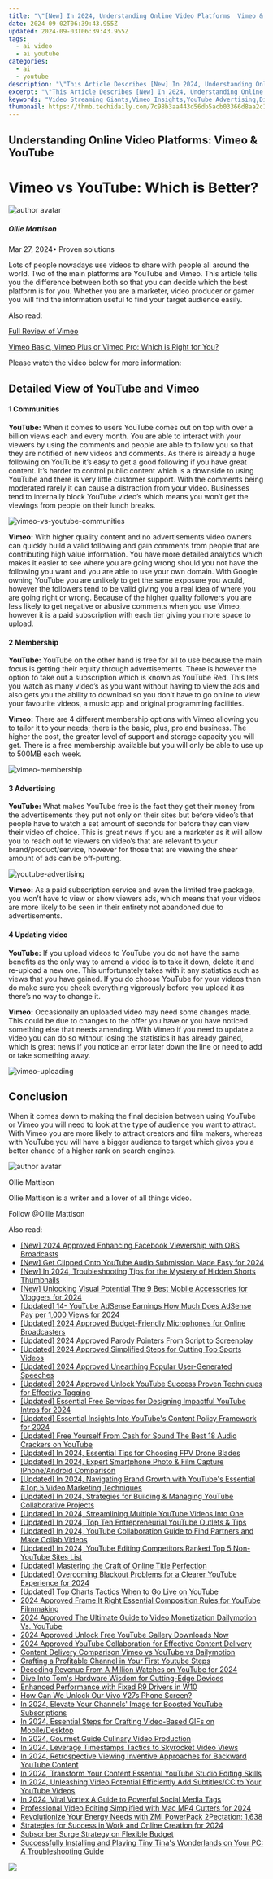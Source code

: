 ```yaml
---
title: "\"[New] In 2024, Understanding Online Video Platforms  Vimeo & YouTube\""
date: 2024-09-02T06:39:43.955Z
updated: 2024-09-03T06:39:43.955Z
tags:
  - ai video
  - ai youtube
categories:
  - ai
  - youtube
description: "\"This Article Describes [New] In 2024, Understanding Online Video Platforms: Vimeo & YouTube\""
excerpt: "\"This Article Describes [New] In 2024, Understanding Online Video Platforms: Vimeo & YouTube\""
keywords: "Video Streaming Giants,Vimeo Insights,YouTube Advertising,Digital Media Hosting,Content Distribution,Video Platform Usage,Online Video Trends"
thumbnail: https://thmb.techidaily.com/7c98b3aa443d56db5acb03366d8aa2c1ee75e1644b06d32e3fca560857ba5e46.jpg
---
```


## Understanding Online Video Platforms: Vimeo & YouTube

# Vimeo vs YouTube: Which is Better?

![author avatar](https://images.wondershare.com/filmora/article-images/ollie-mattison.jpg)

##### Ollie Mattison

 Mar 27, 2024• Proven solutions

Lots of people nowadays use videos to share with people all around the world. Two of the main platforms are YouTube and Vimeo. This article tells you the difference between both so that you can decide which the best platform is for you. Whether you are a marketer, video producer or gamer you will find the information useful to find your target audience easily.

Also read:

[Full Review of Vimeo](https://tools.techidaily.com/wondershare/filmora/download/)

[Vimeo Basic, Vimeo Plus or Vimeo Pro: Which is Right for You?](https://tools.techidaily.com/wondershare/filmora/download/)

Please watch the video below for more information:

## Detailed View of YouTube and Vimeo

#### 1  Communities

**YouTube:** When it comes to users YouTube comes out on top with over a billion views each and every month. You are able to interact with your viewers by using the comments and people are able to follow you so that they are notified of new videos and comments. As there is already a huge following on YouTube it’s easy to get a good following if you have great content. It’s harder to control public content which is a downside to using YouTube and there is very little customer support. With the comments being moderated rarely it can cause a distraction from your video. Businesses tend to internally block YouTube video’s which means you won’t get the viewings from people on their lunch breaks.

![vimeo-vs-youtube-communities](https://images.wondershare.com/filmora/article-images/vimeo-vs-youtube-communities.jpg)

**Vimeo:** With higher quality content and no advertisements video owners can quickly build a valid following and gain comments from people that are contributing high value information. You have more detailed analytics which makes it easier to see where you are going wrong should you not have the following you want and you are able to use your own domain. With Google owning YouTube you are unlikely to get the same exposure you would, however the followers tend to be valid giving you a real idea of where you are going right or wrong. Because of the higher quality followers you are less likely to get negative or abusive comments when you use Vimeo, however it is a paid subscription with each tier giving you more space to upload.

#### 2  Membership

**YouTube:** YouTube on the other hand is free for all to use because the main focus is getting their equity through advertisements. There is however the option to take out a subscription which is known as YouTube Red. This lets you watch as many video’s as you want without having to view the ads and also gets you the ability to download so you don’t have to go online to view your favourite videos, a music app and original programming facilities.

**Vimeo:** There are 4 different membership options with Vimeo allowing you to tailor it to your needs; there is the basic, plus, pro and business. The higher the cost, the greater level of support and storage capacity you will get. There is a free membership available but you will only be able to use up to 500MB each week.

![vimeo-membership](https://images.wondershare.com/filmora/article-images/vimeo-membership.jpg)

#### 3  Advertising

**YouTube:** What makes YouTube free is the fact they get their money from the advertisements they put not only on their sites but before video’s that people have to watch a set amount of seconds for before they can view their video of choice. This is great news if you are a marketer as it will allow you to reach out to viewers on video’s that are relevant to your brand/product/service, however for those that are viewing the sheer amount of ads can be off-putting.

![youtube-advertising](https://images.wondershare.com/filmora/article-images/youtube-advertising.jpg)

**Vimeo:** As a paid subscription service and even the limited free package, you won’t have to view or show viewers ads, which means that your videos are more likely to be seen in their entirety not abandoned due to advertisements.

#### 4  Updating video

**YouTube:** If you upload videos to YouTube you do not have the same benefits as the only way to amend a video is to take it down, delete it and re-upload a new one. This unfortunately takes with it any statistics such as views that you have gained. If you do choose YouTube for your videos then do make sure you check everything vigorously before you upload it as there’s no way to change it.

**Vimeo:** Occasionally an uploaded video may need some changes made. This could be due to changes to the offer you have or you have noticed something else that needs amending. With Vimeo if you need to update a video you can do so without losing the statistics it has already gained, which is great news if you notice an error later down the line or need to add or take something away.

![vimeo-uploading](https://images.wondershare.com/filmora/article-images/vimeo-uploading.jpg)

## Conclusion

When it comes down to making the final decision between using YouTube or Vimeo you will need to look at the type of audience you want to attract. With Vimeo you are more likely to attract creators and film makers, whereas with YouTube you will have a bigger audience to target which gives you a better chance of a higher rank on search engines.

![author avatar](https://images.wondershare.com/filmora/article-images/ollie-mattison.jpg)

Ollie Mattison

Ollie Mattison is a writer and a lover of all things video.

Follow @Ollie Mattison


<ins class="adsbygoogle"
     style="display:block"
     data-ad-format="autorelaxed"
     data-ad-client="ca-pub-7571918770474297"
     data-ad-slot="1223367746"></ins>



<ins class="adsbygoogle"
     style="display:block"
     data-ad-client="ca-pub-7571918770474297"
     data-ad-slot="8358498916"
     data-ad-format="auto"
     data-full-width-responsive="true"></ins>





<span class="atpl-alsoreadstyle">Also read:</span>
<div><ul>
<li><a href="https://screen-mirroring-recording.techidaily.com/new-2024-approved-enhancing-facebook-viewership-with-obs-broadcasts/"><u>[New] 2024 Approved  Enhancing Facebook Viewership with OBS Broadcasts</u></a></li>
<li><a href="https://youtube-docs.techidaily.com/et-clipped-onto-youtube-audio-submission-made-easy-for-2024/"><u>[New] Get Clipped Onto YouTube  Audio Submission Made Easy for 2024</u></a></li>
<li><a href="https://youtube-docs.techidaily.com/n-2024-troubleshooting-tips-for-the-mystery-of-hidden-shorts-thumbnails/"><u>[New] In 2024, Troubleshooting Tips for the Mystery of Hidden Shorts Thumbnails</u></a></li>
<li><a href="https://youtube-docs.techidaily.com/nlocking-visual-potential-the-9-best-mobile-accessories-for-vloggers-for-2024/"><u>[New] Unlocking Visual Potential  The 9 Best Mobile Accessories for Vloggers for 2024</u></a></li>
<li><a href="https://youtube-docs.techidaily.com/ed-14-youtube-adsense-earnings-how-much-does-adsense-pay-per-1000-views-for-2024/"><u>[Updated] 14- YouTube AdSense Earnings  How Much Does AdSense Pay per 1,000 Views for 2024</u></a></li>
<li><a href="https://youtube-docs.techidaily.com/ed-2024-approved-budget-friendly-microphones-for-online-broadcasters/"><u>[Updated] 2024 Approved  Budget-Friendly Microphones for Online Broadcasters</u></a></li>
<li><a href="https://youtube-docs.techidaily.com/ed-2024-approved-parody-pointers-from-script-to-screenplay/"><u>[Updated] 2024 Approved  Parody Pointers  From Script to Screenplay</u></a></li>
<li><a href="https://youtube-docs.techidaily.com/ed-2024-approved-simplified-steps-for-cutting-top-sports-videos/"><u>[Updated] 2024 Approved  Simplified Steps for Cutting Top Sports Videos</u></a></li>
<li><a href="https://youtube-docs.techidaily.com/ed-2024-approved-unearthing-popular-user-generated-speeches/"><u>[Updated] 2024 Approved  Unearthing Popular User-Generated Speeches</u></a></li>
<li><a href="https://youtube-docs.techidaily.com/ed-2024-approved-unlock-youtube-success-proven-techniques-for-effective-tagging/"><u>[Updated] 2024 Approved  Unlock YouTube Success  Proven Techniques for Effective Tagging</u></a></li>
<li><a href="https://youtube-docs.techidaily.com/ed-essential-free-services-for-designing-impactful-youtube-intros-for-2024/"><u>[Updated] Essential Free Services for Designing Impactful YouTube Intros for 2024</u></a></li>
<li><a href="https://youtube-docs.techidaily.com/ed-essential-insights-into-youtubes-content-policy-framework-for-2024/"><u>[Updated] Essential Insights Into YouTube's Content Policy Framework for 2024</u></a></li>
<li><a href="https://youtube-docs.techidaily.com/ed-free-yourself-from-cash-for-sound-the-best-18-audio-crackers-on-youtube/"><u>[Updated] Free Yourself From Cash for Sound  The Best 18 Audio Crackers on YouTube</u></a></li>
<li><a href="https://fox-glue.techidaily.com/updated-in-2024-essential-tips-for-choosing-fpv-drone-blades/"><u>[Updated] In 2024, Essential Tips for Choosing FPV Drone Blades</u></a></li>
<li><a href="https://youtube-docs.techidaily.com/ed-in-2024-expert-smartphone-photo-and-film-capture-iphoneandroid-comparison/"><u>[Updated] In 2024, Expert Smartphone Photo & Film Capture  IPhone/Android Comparison</u></a></li>
<li><a href="https://youtube-docs.techidaily.com/ed-in-2024-navigating-brand-growth-with-youtubes-essential-top-5-video-marketing-techniques/"><u>[Updated] In 2024, Navigating Brand Growth with YouTube's Essential #Top 5 Video Marketing Techniques</u></a></li>
<li><a href="https://youtube-docs.techidaily.com/ed-in-2024-strategies-for-building-and-managing-youtube-collaborative-projects/"><u>[Updated] In 2024, Strategies for Building & Managing YouTube Collaborative Projects</u></a></li>
<li><a href="https://youtube-docs.techidaily.com/ed-in-2024-streamlining-multiple-youtube-videos-into-one/"><u>[Updated] In 2024, Streamlining Multiple YouTube Videos Into One</u></a></li>
<li><a href="https://youtube-docs.techidaily.com/ed-in-2024-top-ten-entrepreneurial-youtube-outlets-and-tips/"><u>[Updated] In 2024, Top Ten Entrepreneurial YouTube Outlets & Tips</u></a></li>
<li><a href="https://youtube-docs.techidaily.com/ed-in-2024-youtube-collaboration-guide-to-find-partners-and-make-collab-videos/"><u>[Updated] In 2024, YouTube Collaboration Guide to Find Partners and Make Collab Videos</u></a></li>
<li><a href="https://youtube-docs.techidaily.com/ed-in-2024-youtube-editing-competitors-ranked-top-5-non-youtube-sites-list/"><u>[Updated] In 2024, YouTube Editing Competitors Ranked  Top 5 Non-YouTube Sites List</u></a></li>
<li><a href="https://extra-guidance.techidaily.com/updated-mastering-the-craft-of-online-title-perfection/"><u>[Updated] Mastering the Craft of Online Title Perfection</u></a></li>
<li><a href="https://youtube-docs.techidaily.com/ed-overcoming-blackout-problems-for-a-clearer-youtube-experience-for-2024/"><u>[Updated] Overcoming Blackout Problems for a Clearer YouTube Experience for 2024</u></a></li>
<li><a href="https://youtube-docs.techidaily.com/ed-top-charts-tactics-when-to-go-live-on-youtube/"><u>[Updated] Top Charts Tactics  When to Go Live on YouTube</u></a></li>
<li><a href="https://youtube-docs.techidaily.com/approved-frame-it-right-essential-composition-rules-for-youtube-filmmaking/"><u>2024 Approved  Frame It Right  Essential Composition Rules for YouTube Filmmaking</u></a></li>
<li><a href="https://youtube-docs.techidaily.com/approved-the-ultimate-guide-to-video-monetization-dailymotion-vs-youtube/"><u>2024 Approved  The Ultimate Guide to Video Monetization  Dailymotion Vs. YouTube</u></a></li>
<li><a href="https://youtube-docs.techidaily.com/approved-unlock-free-youtube-gallery-downloads-now/"><u>2024 Approved  Unlock Free YouTube Gallery Downloads Now</u></a></li>
<li><a href="https://youtube-docs.techidaily.com/approved-youtube-collaboration-for-effective-content-delivery/"><u>2024 Approved  YouTube Collaboration for Effective Content Delivery</u></a></li>
<li><a href="https://youtube-clips.techidaily.com/content-delivery-comparison-vimeo-vs-youtube-vs-dailymotion/"><u>Content Delivery Comparison  Vimeo vs YouTube vs Dailymotion</u></a></li>
<li><a href="https://youtube-docs.techidaily.com/ing-a-profitable-channel-in-your-first-youtube-steps/"><u>Crafting a Profitable Channel in Your First Youtube Steps</u></a></li>
<li><a href="https://youtube-docs.techidaily.com/ing-revenue-from-a-million-watches-on-youtube-for-2024/"><u>Decoding Revenue From A Million Watches on YouTube for 2024</u></a></li>
<li><a href="https://hardware-tips.techidaily.com/dive-into-toms-hardware-wisdom-for-cutting-edge-devices/"><u>Dive Into Tom's Hardware Wisdom for Cutting-Edge Devices</u></a></li>
<li><a href="https://graphic-issues.techidaily.com/enhanced-performance-with-fixed-r9-drivers-in-w10/"><u>Enhanced Performance with Fixed R9 Drivers in W10</u></a></li>
<li><a href="https://android-unlock.techidaily.com/how-can-we-unlock-our-vivo-y27s-phone-screen-by-drfone-android/"><u>How Can We Unlock Our Vivo Y27s Phone Screen?</u></a></li>
<li><a href="https://youtube-docs.techidaily.com/24-elevate-your-channels-image-for-boosted-youtube-subscriptions/"><u>In 2024, Elevate Your Channels' Image for Boosted YouTube Subscriptions</u></a></li>
<li><a href="https://youtube-docs.techidaily.com/24-essential-steps-for-crafting-video-based-gifs-on-mobiledesktop/"><u>In 2024, Essential Steps for Crafting Video-Based GIFs on Mobile/Desktop</u></a></li>
<li><a href="https://youtube-docs.techidaily.com/24-gourmet-guide-culinary-video-production/"><u>In 2024, Gourmet Guide  Culinary Video Production</u></a></li>
<li><a href="https://youtube-docs.techidaily.com/24-leverage-timestamps-tactics-to-skyrocket-video-views/"><u>In 2024, Leverage Timestamps  Tactics to Skyrocket Video Views</u></a></li>
<li><a href="https://youtube-docs.techidaily.com/24-retrospective-viewing-inventive-approaches-for-backward-youtube-content/"><u>In 2024, Retrospective Viewing  Inventive Approaches for Backward YouTube Content</u></a></li>
<li><a href="https://youtube-help.techidaily.com/in-2024-transform-your-content-essential-youtube-studio-editing-skills/"><u>In 2024, Transform Your Content  Essential YouTube Studio Editing Skills</u></a></li>
<li><a href="https://youtube-docs.techidaily.com/24-unleashing-video-potential-efficiently-add-subtitlescc-to-your-youtube-videos/"><u>In 2024, Unleashing Video Potential  Efficiently Add Subtitles/CC to Your YouTube Videos</u></a></li>
<li><a href="https://youtube-docs.techidaily.com/24-viral-vortex-a-guide-to-powerful-social-media-tags/"><u>In 2024, Viral Vortex  A Guide to Powerful Social Media Tags</u></a></li>
<li><a href="https://youtube-docs.techidaily.com/ssional-video-editing-simplified-with-mac-mp4-cutters-for-2024/"><u>Professional Video Editing Simplified with Mac MP4 Cutters for 2024</u></a></li>
<li><a href="https://buynow-tips.techidaily.com/revolutionize-your-energy-needs-with-zmi-powerpack-2pectation-1638/"><u>Revolutionize Your Energy Needs with ZMI PowerPack 2Pectation: 1,638</u></a></li>
<li><a href="https://youtube-docs.techidaily.com/egies-for-success-in-work-and-online-creation-for-2024/"><u>Strategies for Success in Work and Online Creation for 2024</u></a></li>
<li><a href="https://youtube-docs.techidaily.com/riber-surge-strategy-on-flexible-budget/"><u>Subscriber Surge Strategy on Flexible Budget</u></a></li>
<li><a href="https://win-able.techidaily.com/successfully-installing-and-playing-tiny-tinas-wonderlands-on-your-pc-a-troubleshooting-guide/"><u>Successfully Installing and Playing Tiny Tina's Wonderlands on Your PC: A Troubleshooting Guide</u></a></li>
</ul></div>

<!-- affiliate ads begin -->
<a href="https://secure.2checkout.com/order/checkout.php?PRODS=4728277&QTY=1&AFFILIATE=108875&CART=1"><img src="https://secure.avangate.com/images/merchant/f7f07e7dab09533bc71247a5b29a7373/products/1_iDeviceMessageBox.png" border="0"></a>
<!-- affiliate ads end -->